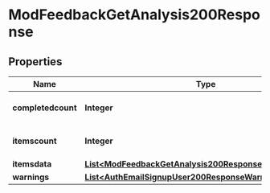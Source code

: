 

# ModFeedbackGetAnalysis200Response


## Properties

| Name | Type | Description | Notes |
|------------ | ------------- | ------------- | -------------|
|**completedcount** | **Integer** | Number of completed submissions. |  |
|**itemscount** | **Integer** | Number of items (questions). |  |
|**itemsdata** | [**List&lt;ModFeedbackGetAnalysis200ResponseItemsdataInner&gt;**](ModFeedbackGetAnalysis200ResponseItemsdataInner.md) |  |  |
|**warnings** | [**List&lt;AuthEmailSignupUser200ResponseWarningsInner&gt;**](AuthEmailSignupUser200ResponseWarningsInner.md) |  |  [optional] |



